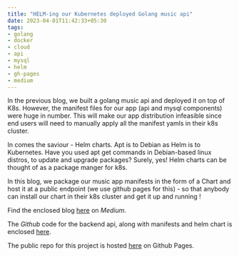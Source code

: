 ```yaml
---
title: "HELM-ing our Kubernetes deployed Golang music api"
date: 2023-04-01T11:42:33+05:30
tags:
- golang
- docker
- cloud
- api
- mysql
- helm
- gh-pages
- medium
---
```

In the previous blog, we built a golang music api and deployed it on top of K8s. However, the manifest files for our app (api and mysql components) were huge in number. This will make our app distribution infeasible since end users will need to manually apply all the manifest yamls in their k8s cluster.

In comes the saviour - Helm charts. Apt is to Debian as Helm is to Kubernetes. Have you used apt get commands in Debian-based linux distros, to update and upgrade packages? Surely, yes! Helm charts can be thought of as a package manger for k8s.

In this blog, we package our music app manifests in the form of a Chart and host it at a public endpoint (we use github pages for this) - so that anybody can install our chart in their k8s cluster and get it up and running !

Find the enclosed blog [here](https://medium.com/@SabujJanaCodes/helm-ing-our-kubernetes-deployed-golang-music-api-k8s-mysql-go-helm-docker-registry-e9f39252d589) on *Medium*. 

The *Github* code for the backend api, along with manifests and helm chart is enclosed [here](https://github.com/JanaSabuj/music-api-k8s). 

The public repo for this project is hosted [here](https://janasabuj.github.io/music-api-k8s/charts/) on Github Pages.